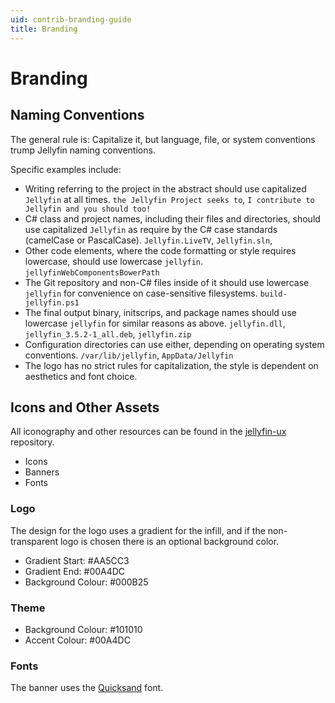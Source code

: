 ```yaml
---
uid: contrib-branding-guide
title: Branding
---
```


# Branding

## Naming Conventions

The general rule is: Capitalize it, but language, file, or system conventions trump Jellyfin naming conventions.

Specific examples include:

* Writing referring to the project in the abstract should use capitalized `Jellyfin` at all times. `the Jellyfin Project seeks to`, `I contribute to Jellyfin and you should too!`
* C# class and project names, including their files and directories, should use capitalized `Jellyfin` as require by the C# case standards (camelCase or PascalCase). `Jellyfin.LiveTV`, `Jellyfin.sln`,
* Other code elements, where the code formatting or style requires lowercase, should use lowercase `jellyfin`. `jellyfinWebComponentsBowerPath`
* The Git repository and non-C# files inside of it should use lowercase `jellyfin` for convenience on case-sensitive filesystems. `build-jellyfin.ps1`
* The final output binary, initscrips, and package names should use lowercase `jellyfin` for similar reasons as above. `jellyfin.dll`, `jellyfin_3.5.2-1_all.deb`, `jellyfin.zip`
* Configuration directories can use either, depending on operating system conventions. `/var/lib/jellyfin`, `AppData/Jellyfin`
* The logo has no strict rules for capitalization, the style is dependent on aesthetics and font choice.

## Icons and Other Assets

All iconography and other resources can be found in the [jellyfin-ux](https://github.com/jellyfin/jellyfin-ux) repository.

* Icons
* Banners
* Fonts

### Logo

The design for the logo uses a gradient for the infill, and if the non-transparent logo is chosen there is an optional background color.

* Gradient Start: #AA5CC3
* Gradient End: #00A4DC
* Background Colour: #000B25

### Theme

* Background Colour: #101010
* Accent Colour: #00A4DC

### Fonts

The banner uses the [Quicksand](https://fonts.google.com/specimen/Quicksand) font.
